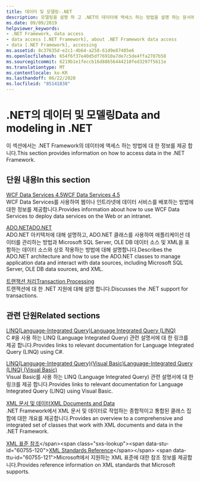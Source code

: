 ```yaml
---
title: 데이터 및 모델링-.NET
description: 모델링을 설명 하 고 .NET의 데이터에 액세스 하는 방법을 설명 하는 문서에 대 한 링크를 봅니다. 이 문서에서는 WCF Data Services, ADO.NET 및 트랜잭션 처리를 다룹니다.
ms.date: 09/09/2019
helpviewer_keywords:
- .NET Framework, data access
- data access [.NET Framework], about .NET Framework data access
- data [.NET Framework], accessing
ms.assetid: 8c37635d-e2c1-4b64-a258-61d9e87405e6
ms.openlocfilehash: 654f6f37e40d5df76910a7de7c5de4ffa2787b58
ms.sourcegitcommit: 6219b1e1feccb16d88656444210fed3297f5611e
ms.translationtype: MT
ms.contentlocale: ko-KR
ms.lasthandoff: 06/22/2020
ms.locfileid: "85141838"
---
```

# <a name="data-and-modeling-in-net"></a><span data-ttu-id="60755-104">.NET의 데이터 및 모델링</span><span class="sxs-lookup"><span data-stu-id="60755-104">Data and modeling in .NET</span></span>

<span data-ttu-id="60755-105">이 섹션에서는 .NET Framework의 데이터에 액세스 하는 방법에 대 한 정보를 제공 합니다.</span><span class="sxs-lookup"><span data-stu-id="60755-105">This section provides information on how to access data in the .NET Framework.</span></span>  
  
## <a name="in-this-section"></a><span data-ttu-id="60755-106">단원 내용</span><span class="sxs-lookup"><span data-stu-id="60755-106">In this section</span></span>

 [<span data-ttu-id="60755-107">WCF Data Services 4.5</span><span class="sxs-lookup"><span data-stu-id="60755-107">WCF Data Services 4.5</span></span>](./wcf/index.md)  
 <span data-ttu-id="60755-108">WCF Data Services를 사용하여 웹이나 인트라넷에 데이터 서비스를 배포하는 방법에 대한 정보를 제공합니다.</span><span class="sxs-lookup"><span data-stu-id="60755-108">Provides information about how to use WCF Data Services to deploy data services on the Web or an intranet.</span></span>  

 [<span data-ttu-id="60755-109">ADO.NET</span><span class="sxs-lookup"><span data-stu-id="60755-109">ADO.NET</span></span>](./adonet/index.md)  
 <span data-ttu-id="60755-110">ADO.NET 아키텍처에 대해 설명하고, ADO.NET 클래스를 사용하여 애플리케이션 데이터를 관리하는 방법과 Microsoft SQL Server, OLE DB 데이터 소스 및 XML을 포함하는 데이터 소스와 상호 작용하는 방법에 대해 설명합니다.</span><span class="sxs-lookup"><span data-stu-id="60755-110">Describes the ADO.NET architecture and how to use the ADO.NET classes to manage application data and interact with data sources, including Microsoft SQL Server, OLE DB data sources, and XML.</span></span>  
  
 [<span data-ttu-id="60755-111">트랜잭션 처리</span><span class="sxs-lookup"><span data-stu-id="60755-111">Transaction Processing</span></span>](./transactions/index.md)  
 <span data-ttu-id="60755-112">트랜잭션에 대 한 .NET 지원에 대해 설명 합니다.</span><span class="sxs-lookup"><span data-stu-id="60755-112">Discusses the .NET support for transactions.</span></span>  
  
## <a name="related-sections"></a><span data-ttu-id="60755-113">관련 단원</span><span class="sxs-lookup"><span data-stu-id="60755-113">Related sections</span></span>

 [<span data-ttu-id="60755-114">LINQ(Language-Integrated Query)</span><span class="sxs-lookup"><span data-stu-id="60755-114">Language Integrated Query (LINQ)</span></span>](../../csharp/programming-guide/concepts/linq/index.md)  
 <span data-ttu-id="60755-115">C #을 사용 하는 LINQ (Language Integrated Query) 관련 설명서에 대 한 링크를 제공 합니다.</span><span class="sxs-lookup"><span data-stu-id="60755-115">Provides links to relevant documentation for Language Integrated Query (LINQ) using C#.</span></span>  
  
 [<span data-ttu-id="60755-116">LINQ(Language-Integrated Query)(Visual Basic)</span><span class="sxs-lookup"><span data-stu-id="60755-116">Language-Integrated Query (LINQ) (Visual Basic)</span></span>](../../visual-basic/programming-guide/concepts/linq/index.md)  
 <span data-ttu-id="60755-117">Visual Basic를 사용 하는 LINQ (Language Integrated Query) 관련 설명서에 대 한 링크를 제공 합니다.</span><span class="sxs-lookup"><span data-stu-id="60755-117">Provides links to relevant documentation for Language Integrated Query (LINQ) using Visual Basic.</span></span>  
  
 [<span data-ttu-id="60755-118">XML 문서 및 데이터</span><span class="sxs-lookup"><span data-stu-id="60755-118">XML Documents and Data</span></span>](../../standard/data/xml/index.md)  
 <span data-ttu-id="60755-119">.NET Framework에서 XML 문서 및 데이터로 작업하는 종합적이고 통합된 클래스 집합에 대한 개요를 제공합니다.</span><span class="sxs-lookup"><span data-stu-id="60755-119">Provides an overview to a comprehensive and integrated set of classes that work with XML documents and data in the .NET Framework.</span></span>  
  
 <span data-ttu-id="60755-120">[XML 표준 참조](https://docs.microsoft.com/previous-versions/dotnet/netframework-4.0/ms256177(v=vs.100))</span><span class="sxs-lookup"><span data-stu-id="60755-120">[XML Standards Reference](https://docs.microsoft.com/previous-versions/dotnet/netframework-4.0/ms256177(v=vs.100))</span></span>  
 <span data-ttu-id="60755-121">Microsoft에서 지원하는 XML 표준에 대한 참조 정보를 제공합니다.</span><span class="sxs-lookup"><span data-stu-id="60755-121">Provides reference information on XML standards that Microsoft supports.</span></span>  
